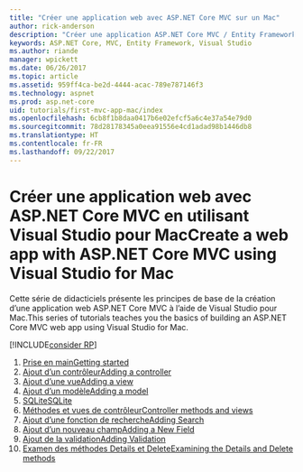 ```yaml
---
title: "Créer une application web avec ASP.NET Core MVC sur un Mac"
author: rick-anderson
description: "Créer une application ASP.NET Core MVC / Entity Framework avec Visual Studio pour Mac"
keywords: ASP.NET Core, MVC, Entity Framework, Visual Studio
ms.author: riande
manager: wpickett
ms.date: 06/26/2017
ms.topic: article
ms.assetid: 959ff4ca-be2d-4444-acac-789e787146f3
ms.technology: aspnet
ms.prod: asp.net-core
uid: tutorials/first-mvc-app-mac/index
ms.openlocfilehash: 6cb8f1b8daa0417b6e02efcf5a6c4e37a54e79d0
ms.sourcegitcommit: 78d28178345a0eea91556e4cd1adad98b1446db8
ms.translationtype: HT
ms.contentlocale: fr-FR
ms.lasthandoff: 09/22/2017
---
```

# <a name="create-a-web-app-with-aspnet-core-mvc-using-visual-studio-for-mac"></a><span data-ttu-id="90c21-104">Créer une application web avec ASP.NET Core MVC en utilisant Visual Studio pour Mac</span><span class="sxs-lookup"><span data-stu-id="90c21-104">Create a web app with ASP.NET Core MVC using Visual Studio for Mac</span></span>

<span data-ttu-id="90c21-105">Cette série de didacticiels présente les principes de base de la création d’une application web ASP.NET Core MVC à l’aide de Visual Studio pour Mac.</span><span class="sxs-lookup"><span data-stu-id="90c21-105">This series of tutorials teaches you the basics of building an ASP.NET Core MVC web app using Visual Studio for Mac.</span></span> 

[!INCLUDE[consider RP](../../includes/razor.md)]

1. [<span data-ttu-id="90c21-106">Prise en main</span><span class="sxs-lookup"><span data-stu-id="90c21-106">Getting started</span></span>](start-mvc.md)
1. [<span data-ttu-id="90c21-107">Ajout d’un contrôleur</span><span class="sxs-lookup"><span data-stu-id="90c21-107">Adding a controller</span></span>](adding-controller.md)
1. [<span data-ttu-id="90c21-108">Ajout d’une vue</span><span class="sxs-lookup"><span data-stu-id="90c21-108">Adding a view</span></span>](adding-view.md)
1. [<span data-ttu-id="90c21-109">Ajout d’un modèle</span><span class="sxs-lookup"><span data-stu-id="90c21-109">Adding a model</span></span>](adding-model.md)
1. [<span data-ttu-id="90c21-110">SQLite</span><span class="sxs-lookup"><span data-stu-id="90c21-110">SQLite</span></span>](working-with-sql.md)
1. [<span data-ttu-id="90c21-111">Méthodes et vues de contrôleur</span><span class="sxs-lookup"><span data-stu-id="90c21-111">Controller methods and views</span></span>](controller-methods-views.md)
1. [<span data-ttu-id="90c21-112">Ajout d’une fonction de recherche</span><span class="sxs-lookup"><span data-stu-id="90c21-112">Adding Search</span></span>](search.md)
1. [<span data-ttu-id="90c21-113">Ajout d’un nouveau champ</span><span class="sxs-lookup"><span data-stu-id="90c21-113">Adding a New Field</span></span>](new-field.md)
1. [<span data-ttu-id="90c21-114">Ajout de la validation</span><span class="sxs-lookup"><span data-stu-id="90c21-114">Adding Validation</span></span>](validation.md)
1. [<span data-ttu-id="90c21-115">Examen des méthodes Details et Delete</span><span class="sxs-lookup"><span data-stu-id="90c21-115">Examining the Details and Delete methods</span></span>](xref:tutorials/first-mvc-app/details)
